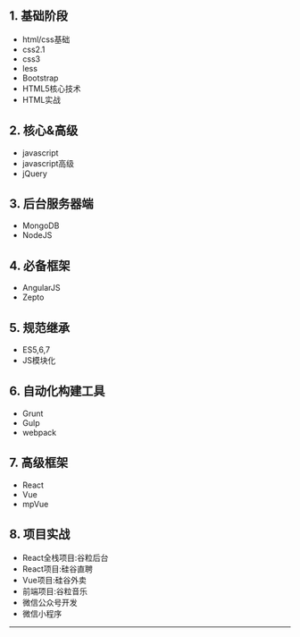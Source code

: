 ## 1. 基础阶段
+ html/css基础
+ css2.1
+ css3
+ less
+ Bootstrap
+ HTML5核心技术
+ HTML实战
## 2. 核心&高级
+ javascript
+ javascript高级
+ jQuery
## 3. 后台服务器端
+ MongoDB
+ NodeJS
## 4. 必备框架
+ AngularJS
+ Zepto
## 5. 规范继承
+ ES5,6,7
+ JS模块化
## 6. 自动化构建工具
+ Grunt
+ Gulp
+ webpack
## 7. 高级框架
+ React
+ Vue
+ mpVue
## 8. 项目实战
+ React全栈项目:谷粒后台
+ React项目:硅谷直聘
+ Vue项目:硅谷外卖
+ 前端项目:谷粒音乐
+ 微信公众号开发
+ 微信小程序
---
